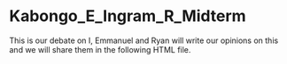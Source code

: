 # Kabongo_E_Ingram_R_Midterm

This is our debate on
I, Emmanuel and Ryan will write our opinions on this and we will share them in the following HTML file.

